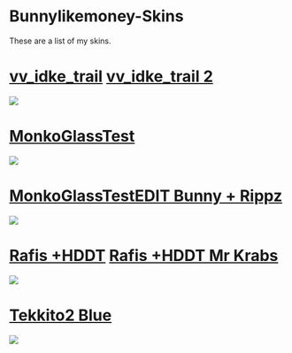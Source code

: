 # Bunnylikemoney-Skins
These are a list of my skins.

# [vv_idke_trail](https://drive.google.com/file/d/14qcVWkHrGyU9JjleMmoK5VeT_CM9r9IE/view?usp=sharing) [vv_idke_trail 2](https://drive.google.com/file/d/1L-XiBKUd6OIPvS2ycGlcHgmqbhrCYTpi/view?usp=sharing)
![](https://i.imgur.com/3NrSCwf.jpg)

# [MonkoGlassTest](https://drive.google.com/file/d/1aV6OMc81XPvMtUpwa004wWOUfgbjr3wk/view?usp=sharing) 
![](https://i.imgur.com/9Zps5k3.jpg)

# [MonkoGlassTestEDIT Bunny + Rippz](https://drive.google.com/file/d/1YWfKJal009u2ca4muVkWPWFS5Dx3glgJ/view?usp=sharing) 
![](https://imgur.com/oqYgGOy.jpg)

# [Rafis +HDDT](https://drive.google.com/file/d/1HnEQkWGs1o1Y0u9Da08Le2rm80cgsk98/view?usp=sharing) [Rafis +HDDT Mr Krabs](https://drive.google.com/file/d/1XfQ1j3udvp6z38UaB6FroZMYMw-vUQ1P/view?usp=sharing)
![](https://i.imgur.com/O3lOjwq.jpg)

# [Tekkito2 Blue](https://drive.google.com/file/d/1zcgfWw0gSDmrisD3QPkp_qWqYRxG4Bl2/view?usp=sharing) 
![](https://imgur.com/sXDcz8a.jpg)
